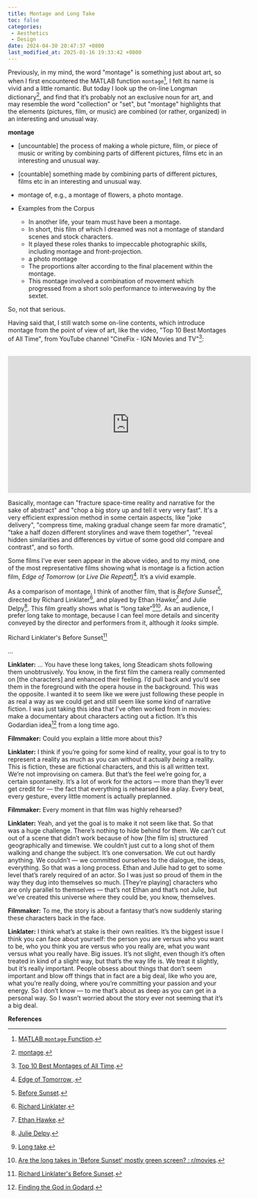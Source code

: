 ```yaml
---
title: Montage and Long Take
toc: false
categories:
 - Aesthetics
 - Design
date: 2024-04-30 20:47:37 +0800
last_modified_at: 2025-01-16 19:33:42 +0800
---
```


Previously, in my mind, the word "montage" is something just about art, so when I first encountered the MATLAB function `montage`[^5], I felt its name is vivid and a little romantic. But today I look up the on-line Longman dictionary[^1], and find that it’s probably not an exclusive noun for art, and may resemble the word "collection" or "set", but "montage" highlights that the elements (pictures, film, or music) are combined (or rather, organized) in an interesting and unusual way.

<div class="quote--left" markdown="1">

**montage**

- \[uncountable\] the process of making a whole picture, film, or piece of music or writing by combining parts of different pictures, films etc in an interesting and unusual way.
- \[countable\] something made by combining parts of different pictures, films etc in an interesting and unusual way.
- montage of, e.g., a montage of flowers, a photo montage.

- Examples from the Corpus
  - In another life, your team must have been a montage.
  - In short, this film of which I dreamed was not a montage of standard scenes and stock characters.
  - It played these roles thanks to impeccable photographic skills, including montage and front-projection.
  - a photo montage
  - The proportions alter according to the final placement within the montage.
  - This montage involved a combination of movement which progressed from a short solo performance to interweaving by the sextet.

</div>

So, not that serious. 

Having said that, I still watch some on-line contents, which introduce montage from the point of view of art, like the video, "Top 10 Best Montages of All Time", from YouTube channel "CineFix - IGN Movies and TV"[^2]:

<br>

<iframe class="iframe--video" width="560" height="315" src="https://www.youtube.com/embed/DhQHlCaSR_w?si=XeM-Yeh4JTQGQbgy" title="YouTube video player" frameborder="0" allow="accelerometer; autoplay; clipboard-write; encrypted-media; gyroscope; picture-in-picture; web-share" referrerpolicy="strict-origin-when-cross-origin" allowfullscreen></iframe>

 <br>

Basically, montage can "fracture space-time reality and narrative for the sake of abstract" and "chop a big story up and tell it very very fast". It's a very efficient expression method in some certain aspects, like "joke delivery", "compress time, making gradual change seem far more dramatic", "take a half dozen different storylines and wave them together", "reveal hidden similarities and differences by virtue of some good old compare and contrast", and so forth.

Some films I've ever seen appear in the above video, and to my mind, one of the most representative films showing what is montage is a fiction action film, *Edge of Tomorrow* (or *Live Die Repeat*)[^3]. It’s a vivid example.

As a comparison of montage, I think of another film, that is *Before Sunset*[^4], directed by Richard Linklater[^10], and played by Ethan Hawke[^11] and Julie Delpy[^12]. This film greatly shows what is “long take”[^6][^7]. As an audience, I prefer long take to montage, because I can feel more details and sincerity conveyed by the director and performers from it, although it *looks* simple.

<div class="quote--left" markdown="1">

Richard Linklater's Before Sunset[^8]

...

**Linklater:** ... You have these long takes, long Steadicam shots following them unobtrusively. You know, in the first film the camera really commented on [the characters] and enhanced their feeling. I’d pull back and you’d see them in the foreground with the opera house in the background. This was the opposite. I wanted it to seem like we were just following these people in as real a way as we could get and still seem like some kind of narrative fiction. I was just taking this idea that I’ve often worked from in movies: make a documentary about characters acting out a fiction. It’s this Godardian idea[^9] from a long time ago.

**Filmmaker:** Could you explain a little more about this?

**Linklater:** I think if you’re going for some kind of reality, your goal is to try to represent a reality as much as you can without it actually *being* a reality. This is fiction, these are fictional characters, and this is all written text. We’re not improvising on camera. But that’s the feel we’re going for, a certain spontaneity. It’s a lot of work for the actors — more than they’ll ever get credit for — the fact that everything is rehearsed like a play. Every beat, every gesture, every little moment is actually preplanned.

**Filmmaker:** Every moment in that film was highly rehearsed?

**Linklater:** Yeah, and yet the goal is to make it not seem like that. So that was a huge challenge. There’s nothing to hide behind for them. We can’t cut out of a scene that didn’t work because of how [the film is] structured geographically and timewise. We couldn’t just cut to a long shot of them walking and change the subject. It’s one conversation. We cut out hardly anything. We couldn’t — we committed ourselves to the dialogue, the ideas, everything. So that was a long process. Ethan and Julie had to get to some level that’s rarely required of an actor. So I was just so proud of them in the way they dug into themselves so much. [They’re playing] characters who are only parallel to themselves — that’s not Ethan and that’s not Julie, but we’ve created this universe where they could be, you know, themselves.

**Filmmaker:** To me, the story is about a fantasy that’s now suddenly staring these characters back in the face.

**Linklater:** I think what’s at stake is their own realities. It’s the biggest issue I think you can face about yourself: the person you are versus who you want to be, who you think you are versus who you really are, what you want versus what you really have. Big issues. It’s not slight, even though it’s often treated in kind of a slight way, but that’s the way life is. We treat it slightly, but it’s really important. People obsess about things that don’t seem important and blow off things that in fact are a big deal, like who you are, what you’re really doing, where you’re committing your passion and your energy. So I don’t know — to me that’s about as deep as you can get in a personal way. So I wasn’t worried about the story ever not seeming that it’s a big deal.

</div>

**References**

[^1]: [montage](https://www.ldoceonline.com/dictionary/montage).
[^2]: [Top 10 Best Montages of All Time](https://www.youtube.com/watch?v=DhQHlCaSR_w).
[^3]: [Edge of Tomorrow ](https://en.wikipedia.org/wiki/Edge_of_Tomorrow).
[^4]: [Before Sunset](https://en.wikipedia.org/wiki/Before_Sunset).
[^5]: [MATLAB `montage` Function](/2024-04-29/13-00-59.html).
[^6]: [Long take](https://en.wikipedia.org/wiki/Long_take).
[^7]: [Are the long takes in 'Before Sunset' mostly green screen? : r/movies](https://www.reddit.com/r/movies/comments/asjlap/are_the_long_takes_in_before_sunset_mostly_green/).
[^8]: [Richard Linklater's Before Sunset](https://filmmakermagazine.com/archives/issues/spring2004/features/paris_day.php).
[^9]: [Finding the God in Godard](https://engelsbergideas.com/notebook/finding-the-god-in-godard/).
[^10]: [Richard Linklater](https://en.wikipedia.org/wiki/Richard_Linklater).
[^11]: [Ethan Hawke](https://en.wikipedia.org/wiki/Ethan_Hawke).
[^12]: [Julie Delpy](https://en.wikipedia.org/wiki/Julie_Delpy).

